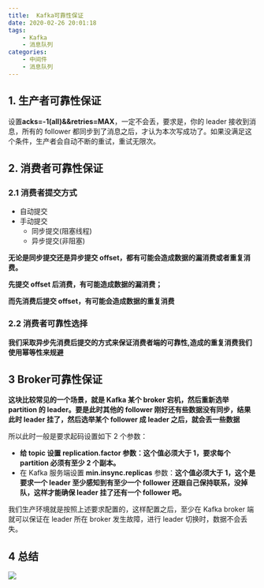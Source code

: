 ```yaml
---
title:  Kafka可靠性保证
date: 2020-02-26 20:01:18
tags:
    - Kafka
    - 消息队列
categories:
    - 中间件
    - 消息队列
---
```


## 1. 生产者可靠性保证

设置**acks=-1(all)&&retries=MAX**，一定不会丢，要求是，你的 leader 接收到消息，所有的 follower 都同步到了消息之后，才认为本次写成功了。如果没满足这个条件，生产者会自动不断的重试，重试无限次。

## 2. 消费者可靠性保证

### 2.1 消费者提交方式

- 自动提交
- 手动提交
  - 同步提交(阻塞线程)
  - 异步提交(非阻塞)

**无论是同步提交还是异步提交 offset，都有可能会造成数据的漏消费或者重复消费。**

**先提交 offset 后消费，有可能造成数据的漏消费；**

**而先消费后提交 offset，有可能会造成数据的重复消费**

### 2.2 消费者可靠性选择

**我们采取异步先消费后提交的方式来保证消费者端的可靠性,造成的重复消费我们使用幂等性来规避**



## 3 Broker可靠性保证

**这块比较常见的一个场景，就是 Kafka 某个 broker 宕机，然后重新选举 partition 的 leader。要是此时其他的 follower 刚好还有些数据没有同步，结果此时 leader 挂了，然后选举某个 follower 成 leader 之后，就会丢一些数据**

所以此时一般是要求起码设置如下 2 个参数：

- **给 topic 设置 replication.factor 参数：这个值必须大于 1，要求每个 partition 必须有至少 2 个副本。**
- 在 Kafka 服务端设置 **min.insync.replicas** 参数：**这个值必须大于 1，这个是要求一个 leader 至少感知到有至少一个 follower 还跟自己保持联系，没掉队，这样才能确保 leader 挂了还有一个 follower 吧。**

我们生产环境就是按照上述要求配置的，这样配置之后，至少在 Kafka broker 端就可以保证在 leader 所在 broker 发生故障，进行 leader 切换时，数据不会丢失。

## 4 总结

![](http://dist415.oss-cn-beijing.aliyuncs.com/kafkasis.png)







